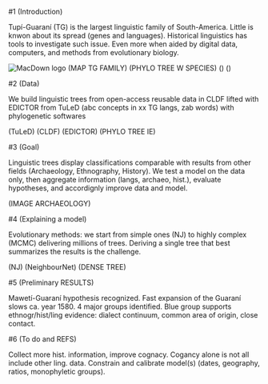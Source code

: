 #1 (Introduction)

Tupí-Guaraní (TG) is the largest linguistic family of South-America. Little is knwon about its spread (genes and languages). Historical linguistics has tools to investigate such issue. Even more when aided by digital data, computers, and methods from evolutionary biology.


![MacDown logo](tupi.png)
(MAP TG FAMILY) (PHYLO TREE W SPECIES) () ()


#2 (Data)

We build linguistic trees from open-access reusable data in CLDF lifted with EDICTOR from TuLeD (abc concepts in xx TG langs, zab words) with phylogenetic softwares


(TuLeD) (CLDF) (EDICTOR) (PHYLO TREE IE)


#3 (Goal)

Linguistic trees display classifications comparable with results from other fields (Archaeology, Ethnography, History). We test a model on the data only, then aggregate information (langs, archaeo, hist.), evaluate hypotheses, and accordignly improve data and model. 

(IMAGE ARCHAEOLOGY) 


#4 (Explaining a model)

Evolutionary methods: we start from simple ones (NJ) to highly complex (MCMC) delivering millions of trees. Deriving a single tree that best summarizes the results is the challenge.


(NJ) (NeighbourNet) (DENSE TREE)


#5 (Preliminary RESULTS)

Mawetí-Guaraní hypothesis recognized. Fast expansion of the Guaraní slows ca. year 1580. 4 major groups identified. Blue group supports ethnogr/hist/ling evidence: dialect continuum, common area of origin, close contact. 

#6 (To do and REFS)


Collect more hist. information, improve cognacy. Cogancy alone is not all include other ling. data. Constrain and calibrate model(s) (dates, geography, ratios, monophyletic groups). 
